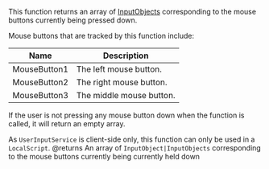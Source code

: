 This function returns an array of [InputObjects](https://developer.roblox.com/api-reference/class/InputObject) corresponding to the mouse buttons currently being pressed down.

Mouse buttons that are tracked by this function include:

| Name | Description |
| --- | --- |
| MouseButton1 | The left mouse button. |
| MouseButton2 | The right mouse button. |
| MouseButton3 | The middle mouse button. |

If the user is not pressing any mouse button down when the function is called, it will return an empty array.

As `UserInputService` is client-side only, this function can only be used in a `LocalScript`.
@returns An array of `InputObject|InputObjects` corresponding to the mouse buttons currently being currently held down